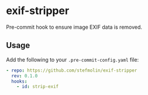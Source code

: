 # exif-stripper
Pre-commit hook to ensure image EXIF data is removed.

## Usage
Add the following to your `.pre-commit-config.yaml` file:

```yaml
- repo: https://github.com/stefmolin/exif-stripper
  rev: 0.1.0
  hooks:
    - id: strip-exif
```
